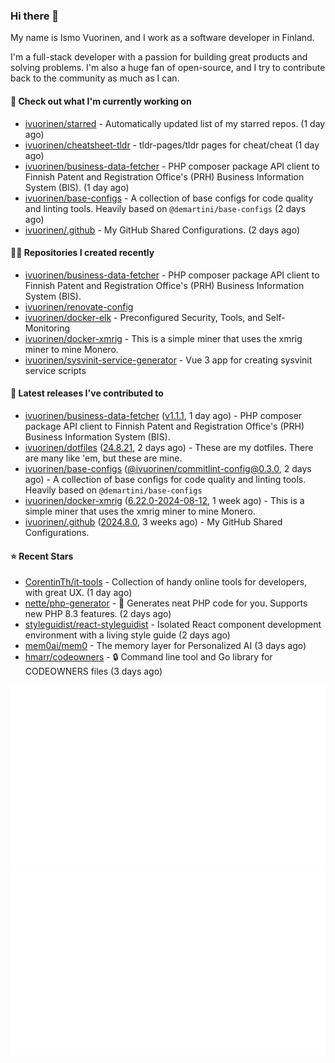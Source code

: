 ### Hi there 👋

My name is Ismo Vuorinen, and I work as a software developer in Finland.

I'm a full-stack developer with a passion for building great products and solving problems.
I'm also a huge fan of open-source, and I try to contribute back to the community as much as I can.

#### 👷 Check out what I'm currently working on

- [ivuorinen/starred](https://github.com/ivuorinen/starred) - Automatically updated list of my starred repos. (1 day ago)
- [ivuorinen/cheatsheet-tldr](https://github.com/ivuorinen/cheatsheet-tldr) - tldr-pages/tldr pages for cheat/cheat (1 day ago)
- [ivuorinen/business-data-fetcher](https://github.com/ivuorinen/business-data-fetcher) - PHP composer package API client to Finnish Patent and Registration Office&#39;s (PRH) Business Information System (BIS). (1 day ago)
- [ivuorinen/base-configs](https://github.com/ivuorinen/base-configs) - A collection of base configs for code quality and linting tools. Heavily based on `@demartini/base-configs` (2 days ago)
- [ivuorinen/.github](https://github.com/ivuorinen/.github) - My GitHub Shared Configurations. (2 days ago)

#### 👨‍💻 Repositories I created recently

- [ivuorinen/business-data-fetcher](https://github.com/ivuorinen/business-data-fetcher) - PHP composer package API client to Finnish Patent and Registration Office&#39;s (PRH) Business Information System (BIS).
- [ivuorinen/renovate-config](https://github.com/ivuorinen/renovate-config)
- [ivuorinen/docker-elk](https://github.com/ivuorinen/docker-elk) - Preconfigured Security, Tools, and Self-Monitoring
- [ivuorinen/docker-xmrig](https://github.com/ivuorinen/docker-xmrig) - This is a simple miner that uses the xmrig miner to mine Monero.
- [ivuorinen/sysvinit-service-generator](https://github.com/ivuorinen/sysvinit-service-generator) - Vue 3 app for creating sysvinit service scripts

#### 🚀 Latest releases I've contributed to

- [ivuorinen/business-data-fetcher](https://github.com/ivuorinen/business-data-fetcher) ([v1.1.1](https://github.com/ivuorinen/business-data-fetcher/releases/tag/v1.1.1), 1 day ago) - PHP composer package API client to Finnish Patent and Registration Office&#39;s (PRH) Business Information System (BIS).
- [ivuorinen/dotfiles](https://github.com/ivuorinen/dotfiles) ([24.8.21](https://github.com/ivuorinen/dotfiles/releases/tag/24.8.21), 2 days ago) - These are my dotfiles. There are many like &#39;em, but these are mine.
- [ivuorinen/base-configs](https://github.com/ivuorinen/base-configs) ([@ivuorinen/commitlint-config@0.3.0](https://github.com/ivuorinen/base-configs/releases/tag/%40ivuorinen/commitlint-config%400.3.0), 2 days ago) - A collection of base configs for code quality and linting tools. Heavily based on `@demartini/base-configs`
- [ivuorinen/docker-xmrig](https://github.com/ivuorinen/docker-xmrig) ([6.22.0-2024-08-12](https://github.com/ivuorinen/docker-xmrig/releases/tag/6.22.0-2024-08-12), 1 week ago) - This is a simple miner that uses the xmrig miner to mine Monero.
- [ivuorinen/.github](https://github.com/ivuorinen/.github) ([2024.8.0](https://github.com/ivuorinen/.github/releases/tag/2024.8.0), 3 weeks ago) - My GitHub Shared Configurations.

#### ⭐ Recent Stars

- [CorentinTh/it-tools](https://github.com/CorentinTh/it-tools) - Collection of handy online tools for developers, with great UX.  (1 day ago)
- [nette/php-generator](https://github.com/nette/php-generator) - 🐘 Generates neat PHP code for you. Supports new PHP 8.3 features. (2 days ago)
- [styleguidist/react-styleguidist](https://github.com/styleguidist/react-styleguidist) - Isolated React component development environment with a living style guide (2 days ago)
- [mem0ai/mem0](https://github.com/mem0ai/mem0) - The memory layer for Personalized AI (3 days ago)
- [hmarr/codeowners](https://github.com/hmarr/codeowners) - 🔒 Command line tool and Go library for CODEOWNERS files (3 days ago)

![Overview of my activity](https://raw.githubusercontent.com/ivuorinen/github-stats/master/generated/overview.svg)
![Languages I have been using](https://raw.githubusercontent.com/ivuorinen/github-stats/master/generated/languages.svg)

